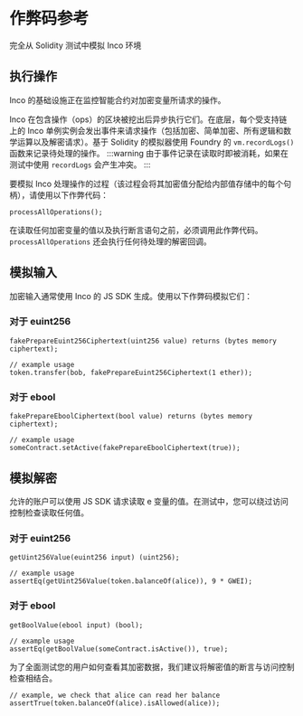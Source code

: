# 作弊码参考
完全从 Solidity 测试中模拟 Inco 环境

## 执行操作
Inco 的基础设施正在监控智能合约对加密变量所请求的操作。

Inco 在包含操作（ops）的区块被挖出后异步执行它们。在底层，每个受支持链上的 Inco 单例实例会发出事件来请求操作（包括加密、简单加密、所有逻辑和数学运算以及解密请求）。基于 Solidity 的模拟器使用 Foundry 的 `vm.recordLogs() `函数来记录待处理的操作。
:::warning
由于事件记录在读取时即被消耗，如果在测试中使用 `recordLogs` 会产生冲突。
:::

要模拟 Inco 处理操作的过程（该过程会将其加密值分配给内部值存储中的每个句柄），请使用以下作弊代码：
```solidity
processAllOperations();
```
在读取任何加密变量的值以及执行断言语句之前，必须调用此作弊代码。 `processAllOperations` 还会执行任何待处理的解密回调。

## 模拟输入
加密输入通常使用 Inco 的 JS SDK 生成。使用以下作弊码模拟它们：

### 对于 euint256
```solidity
fakePrepareEuint256Ciphertext(uint256 value) returns (bytes memory ciphertext);

// example usage
token.transfer(bob, fakePrepareEuint256Ciphertext(1 ether));
```

### 对于 ebool
```solidity
fakePrepareEboolCiphertext(bool value) returns (bytes memory ciphertext);

// example usage
someContract.setActive(fakePrepareEboolCiphertext(true));
```

## 模拟解密
允许的账户可以使用 JS SDK 请求读取 e 变量的值。在测试中，您可以绕过访问控制检查读取任何值。

### 对于 euint256
```solidity
getUint256Value(euint256 input) (uint256);

// example usage
assertEq(getUint256Value(token.balanceOf(alice)), 9 * GWEI);
```

### 对于 ebool
```solidity
getBoolValue(ebool input) (bool);

// example usage
assertEq(getBoolValue(someContract.isActive()), true);
```

为了全面测试您的用户如何查看其加密数据，我们建议将解密值的断言与访问控制检查相结合。
```solidity
// example, we check that alice can read her balance
assertTrue(token.balanceOf(alice).isAllowed(alice));
```